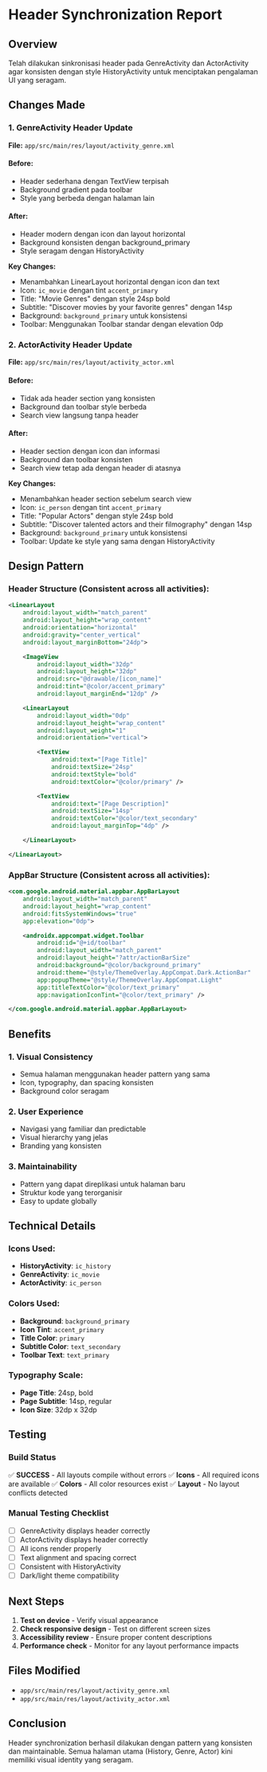 # Header Synchronization Report

## Overview
Telah dilakukan sinkronisasi header pada GenreActivity dan ActorActivity agar konsisten dengan style HistoryActivity untuk menciptakan pengalaman UI yang seragam.

## Changes Made

### 1. GenreActivity Header Update
**File:** `app/src/main/res/layout/activity_genre.xml`

#### Before:
- Header sederhana dengan TextView terpisah
- Background gradient pada toolbar
- Style yang berbeda dengan halaman lain

#### After:
- Header modern dengan icon dan layout horizontal
- Background konsisten dengan background_primary
- Style seragam dengan HistoryActivity

**Key Changes:**
- Menambahkan LinearLayout horizontal dengan icon dan text
- Icon: `ic_movie` dengan tint `accent_primary`
- Title: "Movie Genres" dengan style 24sp bold
- Subtitle: "Discover movies by your favorite genres" dengan 14sp
- Background: `background_primary` untuk konsistensi
- Toolbar: Menggunakan Toolbar standar dengan elevation 0dp

### 2. ActorActivity Header Update
**File:** `app/src/main/res/layout/activity_actor.xml`

#### Before:
- Tidak ada header section yang konsisten
- Background dan toolbar style berbeda
- Search view langsung tanpa header

#### After:
- Header section dengan icon dan informasi
- Background dan toolbar konsisten
- Search view tetap ada dengan header di atasnya

**Key Changes:**
- Menambahkan header section sebelum search view
- Icon: `ic_person` dengan tint `accent_primary`
- Title: "Popular Actors" dengan style 24sp bold
- Subtitle: "Discover talented actors and their filmography" dengan 14sp
- Background: `background_primary` untuk konsistensi
- Toolbar: Update ke style yang sama dengan HistoryActivity

## Design Pattern

### Header Structure (Consistent across all activities):
```xml
<LinearLayout
    android:layout_width="match_parent"
    android:layout_height="wrap_content"
    android:orientation="horizontal"
    android:gravity="center_vertical"
    android:layout_marginBottom="24dp">

    <ImageView
        android:layout_width="32dp"
        android:layout_height="32dp"
        android:src="@drawable/[icon_name]"
        android:tint="@color/accent_primary"
        android:layout_marginEnd="12dp" />

    <LinearLayout
        android:layout_width="0dp"
        android:layout_height="wrap_content"
        android:layout_weight="1"
        android:orientation="vertical">

        <TextView
            android:text="[Page Title]"
            android:textSize="24sp"
            android:textStyle="bold"
            android:textColor="@color/primary" />

        <TextView
            android:text="[Page Description]"
            android:textSize="14sp"
            android:textColor="@color/text_secondary"
            android:layout_marginTop="4dp" />

    </LinearLayout>

</LinearLayout>
```

### AppBar Structure (Consistent across all activities):
```xml
<com.google.android.material.appbar.AppBarLayout
    android:layout_width="match_parent"
    android:layout_height="wrap_content"
    android:fitsSystemWindows="true"
    app:elevation="0dp">

    <androidx.appcompat.widget.Toolbar
        android:id="@+id/toolbar"
        android:layout_width="match_parent"
        android:layout_height="?attr/actionBarSize"
        android:background="@color/background_primary"
        android:theme="@style/ThemeOverlay.AppCompat.Dark.ActionBar"
        app:popupTheme="@style/ThemeOverlay.AppCompat.Light"
        app:titleTextColor="@color/text_primary"
        app:navigationIconTint="@color/text_primary" />

</com.google.android.material.appbar.AppBarLayout>
```

## Benefits

### 1. Visual Consistency
- Semua halaman menggunakan header pattern yang sama
- Icon, typography, dan spacing konsisten
- Background color seragam

### 2. User Experience
- Navigasi yang familiar dan predictable
- Visual hierarchy yang jelas
- Branding yang konsisten

### 3. Maintainability
- Pattern yang dapat direplikasi untuk halaman baru
- Struktur kode yang terorganisir
- Easy to update globally

## Technical Details

### Icons Used:
- **HistoryActivity**: `ic_history`
- **GenreActivity**: `ic_movie`
- **ActorActivity**: `ic_person`

### Colors Used:
- **Background**: `background_primary`
- **Icon Tint**: `accent_primary`
- **Title Color**: `primary`
- **Subtitle Color**: `text_secondary`
- **Toolbar Text**: `text_primary`

### Typography Scale:
- **Page Title**: 24sp, bold
- **Page Subtitle**: 14sp, regular
- **Icon Size**: 32dp x 32dp

## Testing

### Build Status
✅ **SUCCESS** - All layouts compile without errors
✅ **Icons** - All required icons are available
✅ **Colors** - All color resources exist
✅ **Layout** - No layout conflicts detected

### Manual Testing Checklist
- [ ] GenreActivity displays header correctly
- [ ] ActorActivity displays header correctly
- [ ] All icons render properly
- [ ] Text alignment and spacing correct
- [ ] Consistent with HistoryActivity
- [ ] Dark/light theme compatibility

## Next Steps

1. **Test on device** - Verify visual appearance
2. **Check responsive design** - Test on different screen sizes
3. **Accessibility review** - Ensure proper content descriptions
4. **Performance check** - Monitor for any layout performance impacts

## Files Modified
- `app/src/main/res/layout/activity_genre.xml`
- `app/src/main/res/layout/activity_actor.xml`

## Conclusion
Header synchronization berhasil dilakukan dengan pattern yang konsisten dan maintainable. Semua halaman utama (History, Genre, Actor) kini memiliki visual identity yang seragam.